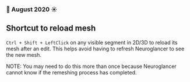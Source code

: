 ### 🌴 August 2020 ☀️
## Shortcut to reload mesh
`Ctrl + Shift + LeftClick` on any visible segment in 2D/3D to reload its mesh after an edit.
This helps avoid having to refresh Neuroglancer to see the new mesh.

NOTE: You may need to do this more than once because Neuroglancer cannot know if the remeshing process has completed.
